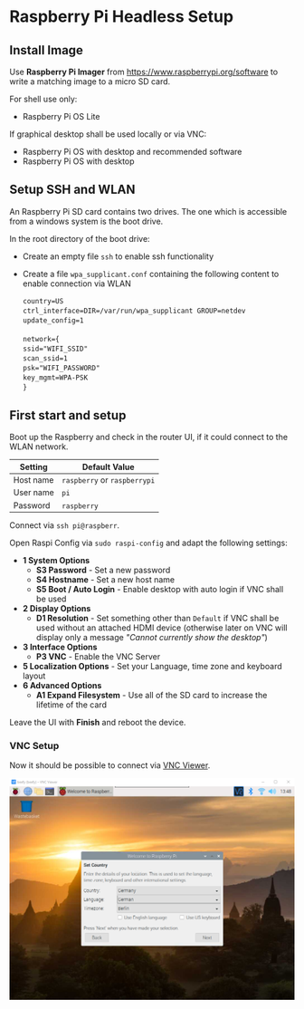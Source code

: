 # Raspberry Pi Headless Setup

## Install Image

Use **Raspberry Pi Imager** from <https://www.raspberrypi.org/software> to write a matching image to a micro SD card.

For shell use only:

* Raspberry Pi OS Lite

If graphical desktop shall be used locally or via VNC:

* Raspberry Pi OS with desktop and recommended software
* Raspberry Pi OS with desktop

## Setup SSH and WLAN

An Raspberry Pi SD card contains two drives. The one which is accessible from a windows system is the boot drive.

In the root directory of the boot drive:

* Create an empty file `ssh` to enable ssh functionality
* Create a file `wpa_supplicant.conf` containing the following content to enable connection via WLAN

  ```txt
  country=US
  ctrl_interface=DIR=/var/run/wpa_supplicant GROUP=netdev
  update_config=1

  network={
  ssid="WIFI_SSID"
  scan_ssid=1
  psk="WIFI_PASSWORD"
  key_mgmt=WPA-PSK
  }
  ```

## First start and setup

Boot up the Raspberry and check in the router UI, if it could connect to the WLAN network.

| Setting   | Default Value                |
|-----------|------------------------------|
| Host name | `raspberry` or `raspberrypi` |
| User name | `pi`                         |
| Password  | `raspberry`                  |

Connect via `ssh pi@raspberr`.

Open Raspi Config via `sudo raspi-config` and adapt the following settings:

* **1 System Options**
  * **S3 Password** - Set a new password
  * **S4 Hostname** - Set a new host name
  * **S5 Boot / Auto Login** - Enable desktop with auto login if VNC shall be used
* **2 Display Options**
  * **D1 Resolution** - Set something other than `Default` if VNC shall be used without an attached HDMI device (otherwise later on VNC will display only a message *"Cannot currently show the desktop"*)
* **3 Interface Options**
  * **P3 VNC** - Enable the VNC Server
* **5 Localization Options** - Set your Language, time zone and keyboard layout
* **6 Advanced Options**
  * **A1 Expand Filesystem** - Use all of the SD card to increase the lifetime of the card

Leave the UI with **Finish** and reboot the device.

### VNC Setup

Now it should be possible to connect via [VNC Viewer](https://www.realvnc.com/de/connect/download/viewer/).

![Initial desktop setup via VNC](vnc.png)
